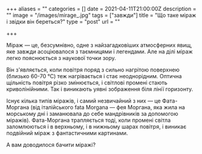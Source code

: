 +++
aliases = ""
categories = []
date = 2021-04-11T21:00:00Z
description = ""
image = "/images/mirage_.jpg"
tags = ["завжди"]
title = "Що таке міраж і звідки він береться?"
type = "post"
url = ""

+++
  
  
Міраж — це, безсумнівно, одне з найзагадковіших атмосферних явищ, яке завжди асоціювалося з таємницями і легендами. Але на ділі міраж легко пояснюється з наукової точки зору.  
  
Він з'являється, коли повітря поряд з сильно нагрітою поверхнею (близько 60-70 °С) теж нагрівається і стає неоднорідним. Оптична щільність повітря різко змінюється, і світлові промені стають криволінійними. Так і виникають уявні зображення бiля лінії горизонту.  
  
Існує кілька типів міражів, і самий незвичайний з них — це Фата-Моргана (від італійського fata Morgana — фея Моргана, яка жила на морському дні і заманювала до себе мандрівників за допомогою міражів). Фата-Моргана трапляється тоді, коли промені світла заломлюються і в верхньому, і в нижньому шарах повітря, і виникає подвійний міраж з фантастичними картинами.  
  
А вам доводилося бачити міражі?